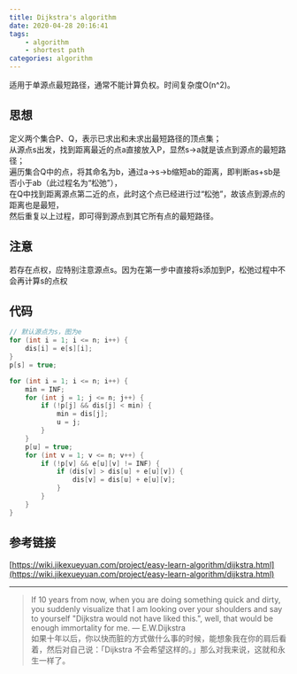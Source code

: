 ```yaml
---
title: Dijkstra's algorithm
date: 2020-04-28 20:16:41
tags: 
    - algorithm
    - shortest path
categories: algorithm
---
```


适用于单源点最短路径，通常不能计算负权。时间复杂度O(n^2)。

## 思想
定义两个集合P、Q，表示已求出和未求出最短路径的顶点集；  
从源点s出发，找到距离最近的点a直接放入P，显然s->a就是该点到源点的最短路径；  
遍历集合Q中的点，将其命名为b，通过a->s->b缩短ab的距离，即判断as+sb是否小于ab（此过程名为“松弛”），  
在Q中找到距离源点第二近的点，此时这个点已经进行过“松弛”，故该点到源点的距离也是最短，  
然后重复以上过程，即可得到源点到其它所有点的最短路径。

## 注意
若存在点权，应特别注意源点s。因为在第一步中直接将s添加到P，松弛过程中不会再计算s的点权

## 代码
``` cpp
// 默认源点为s，图为e
for (int i = 1; i <= n; i++) {
    dis[i] = e[s][i];
}
p[s] = true;

for (int i = 1; i <= n; i++) {
    min = INF;
    for (int j = 1; j <= n; j++) {
        if (!p[j] && dis[j] < min) {
            min = dis[j];
            u = j;
        }
    }
    p[u] = true;
    for (int v = 1; v <= n; v++) {
        if (!p[v] && e[u][v] != INF) {
            if (dis[v] > dis[u] + e[u][v]) {
                dis[v] = dis[u] + e[u][v];
            }
        }
    }
}

```

## 参考链接
[https://wiki.jikexueyuan.com/project/easy-learn-algorithm/dijkstra.html](https://wiki.jikexueyuan.com/project/easy-learn-algorithm/dijkstra.html)


---
> If 10 years from now, when you are doing something quick and dirty, you suddenly visualize that I am looking over your shoulders and say to yourself "Dijkstra would not have liked this.", well, that would be enough immortality for me.    — E.W.Dijkstra  
> 如果十年以后，你以快而脏的方式做什么事的时候，能想象我在你的肩后看着，然后对自己说：「Dijkstra 不会希望这样的。」那么对我来说，这就和永生一样了。
